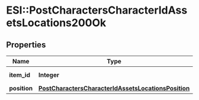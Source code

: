 # ESI::PostCharactersCharacterIdAssetsLocations200Ok

## Properties
Name | Type | Description | Notes
------------ | ------------- | ------------- | -------------
**item_id** | **Integer** | item_id integer | 
**position** | [**PostCharactersCharacterIdAssetsLocationsPosition**](PostCharactersCharacterIdAssetsLocationsPosition.md) |  | 

